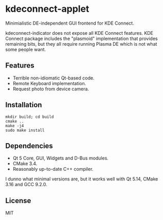 # kdeconnect-applet

Minimialistic DE-independent GUI frontend for KDE Connect.

kdeconnect-indicator does not expose all KDE Connect features.  KDE Connect
package includes the "plasmoid" implementation that provides remaining bits,
but they all require running Plasma DE which is not what some people want.

## Features

- Terrible non-idiomatic Qt-based code.
- Remote Keyboard implementation.
- Request photo from device camera.

## Installation

```
mkdir build; cd build
cmake ..
make -j4
sudo make install
```

## Dependencies

- Qt 5 Core, GUI, Widgets and D-Bus modules.
- CMake 3.4.
- Reasonably up-to-date C++ compiler.

I dunno what minimal versions are, but it works well with Qt 5.14, CMake 3.16
and GCC 9.2.0.

## License

MIT
